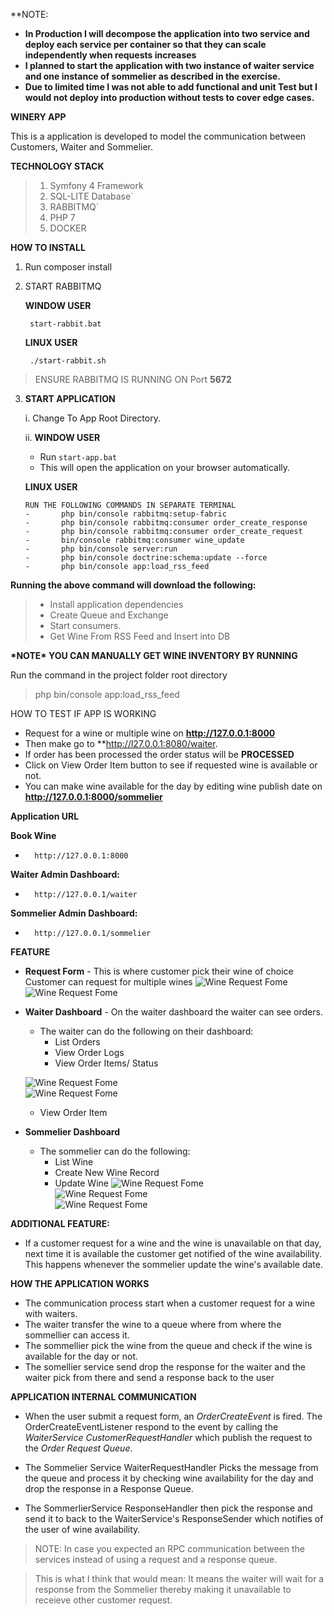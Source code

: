**NOTE: 

-   **In Production I will decompose the application into two service and deploy each service per container so that they can scale independently when requests increases**
-   **I planned to start the application with two instance of waiter service and one instance of sommelier as described in the exercise.**
-   **Due to limited time I was not able to add  functional and unit Test but I would not deploy into production without tests to cover edge cases.**

**WINERY APP**

This is a application is developed to model the communication between Customers, Waiter and Sommelier.

**TECHNOLOGY STACK**

>1.  Symfony 4 Framework <br/>
>2.  SQL-LITE Database` <br/>
>3. RABBITMQ`<br/>
>4. PHP 7
>5. DOCKER


**HOW TO INSTALL** <br/>
1. Run composer install

2. START RABBITMQ

    **WINDOW USER**
            
        start-rabbit.bat
        
    **LINUX USER**
        
        ./start-rabbit.sh 
           
>ENSURE RABBITMQ IS RUNNING ON Port **5672** <br/>

3.  **START APPLICATION**

    i.  Change To App Root Directory.
    
    ii. **WINDOW USER**
    
    -   Run ``start-app.bat``
    -   This will open the application on your browser automatically.
    
    **LINUX USER**
         
        RUN THE FOLLOWING COMMANDS IN SEPARATE TERMINAL
        -       php bin/console rabbitmq:setup-fabric
        -       php bin/console rabbitmq:consumer order_create_response
        -       php bin/console rabbitmq:consumer order_create_request
        -       bin/console rabbitmq:consumer wine_update
        -       php bin/console server:run
        -       php bin/console doctrine:schema:update --force
        -       php bin/console app:load_rss_feed

**Running the above command will download the following:<br/>**
>- Install application dependencies<br/>
>-   Create Queue and Exchange<br/>
>-   Start consumers.
>-  Get Wine From RSS Feed and Insert into DB


**\*NOTE\* YOU CAN MANUALLY GET WINE INVENTORY BY RUNNING**

Run the command in the project folder root directory
> php bin/console app:load_rss_feed


HOW TO TEST IF  APP IS WORKING
-   Request for a wine or multiple wine on **http://127.0.0.1:8000**
-   Then make go to **http://l27.0.0.1:8080/waiter.
-   If order has been processed the order status will be **PROCESSED**
-   Click on View Order Item button to see if requested wine is available or not.
-   You can make wine available for the day by editing wine publish date on **http://127.0.0.1:8000/sommelier**



**Application URL**

**Book Wine**
-       http://127.0.0.1:8000

**Waiter Admin Dashboard:**
-       http://127.0.0.1/waiter
 
**Sommelier Admin Dashboard:**
-       http://127.0.0.1/sommelier
    
**FEATURE**

- **Request Form** - This is where customer pick their wine of choice
    Customer can request for multiple wines
    ![Wine Request Fome](https://docs.google.com/uc?id=1fV-WsBSjfM-n2HdbPTKhud0hhT-y-nOn)
    ![Wine Request Fome](https://docs.google.com/uc?id=1I-DJBAzUJ6I2oDXvnS2NmfhYsnW-MUUr)
    
- **Waiter Dashboard** - On the  waiter dashboard the waiter can see orders.
    - The waiter can do the following on their dashboard:
        -   List Orders
        -   View Order Logs
        -   View Order Items/ Status
       
     ![Wine Request Fome](https://docs.google.com/uc?id=1Y1ybnWPVCNVvi0rfAMm6_1d_JjFG39YQ)   
     ![Wine Request Fome](https://docs.google.com/uc?id=184Ut-NOVCgVAYqc6LgkhlB-rvjX34udG)   
  - View Order Item 
- **Sommelier Dashboard**
  - The sommelier can do the following:
    -   List Wine
    -   Create New Wine Record
    -   Update Wine
  ![Wine Request Fome](https://docs.google.com/uc?id=1iA64WBH1qVpgSLVcIf5ZALkHrbBpEaJM)   
  ![Wine Request Fome](https://docs.google.com/uc?id=1sHU2zkxmvOsGt2QTMQ3hzpjjyitWk4iF)   
  ![Wine Request Fome](https://docs.google.com/uc?id=1hT_hUAp9nLSnGLH_dOZwiYDoNtRDyt8A)   

**ADDITIONAL FEATURE:**
-   If a customer request for a wine and the wine is unavailable on that day, next time it is available the customer get notified of the wine availability.
 This happens whenever the sommelier update the wine's available date.
            
       
      
**HOW THE APPLICATION WORKS**

-  The communication process start when a customer request for a wine with waiters.<br/>
-  The waiter transfer the wine to a queue where from where the sommellier can access it.
-  The sommellier pick the wine from the queue and check if the wine is available for the day or not.
-  The somellier service send drop the response for the waiter and the waiter pick from there 
  and send a response back to the user
  
**APPLICATION INTERNAL COMMUNICATION**

- When the user submit a request form, an *OrderCreateEvent* is fired. The OrderCreateEventListener respond to the event by calling the *WaiterService CustomerRequestHandler* 
which publish the request to the *Order Request Queue*.

- The Sommelier Service WaiterRequestHandler Picks the message from the queue and process it by checking wine availability for the day and drop the response in a Response Queue.

 - The SommerlierService ResponseHandler then pick the response and send it to back to the WaiterService's ResponseSender which notifies of the user of wine availability.


>NOTE: In case you expected an RPC communication between the services instead of using a request and a response queue.

>This is what I think that would mean: It means the waiter will wait for a response from the Sommelier thereby making it unavailable to receieve other customer request.


